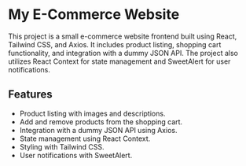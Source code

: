 # My E-Commerce Website

This project is a small e-commerce website frontend built using React, Tailwind CSS, and Axios. It includes product listing, shopping cart functionality, and integration with a dummy JSON API. The project also utilizes React Context for state management and SweetAlert for user notifications.


## Features

- Product listing with images and descriptions.
- Add and remove products from the shopping cart.
- Integration with a dummy JSON API using Axios.
- State management using React Context.
- Styling with Tailwind CSS.
- User notifications with SweetAlert.
